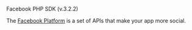 Facebook PHP SDK (v.3.2.2)

The [Facebook Platform](http://developers.facebook.com/) is
a set of APIs that make your app more social.
